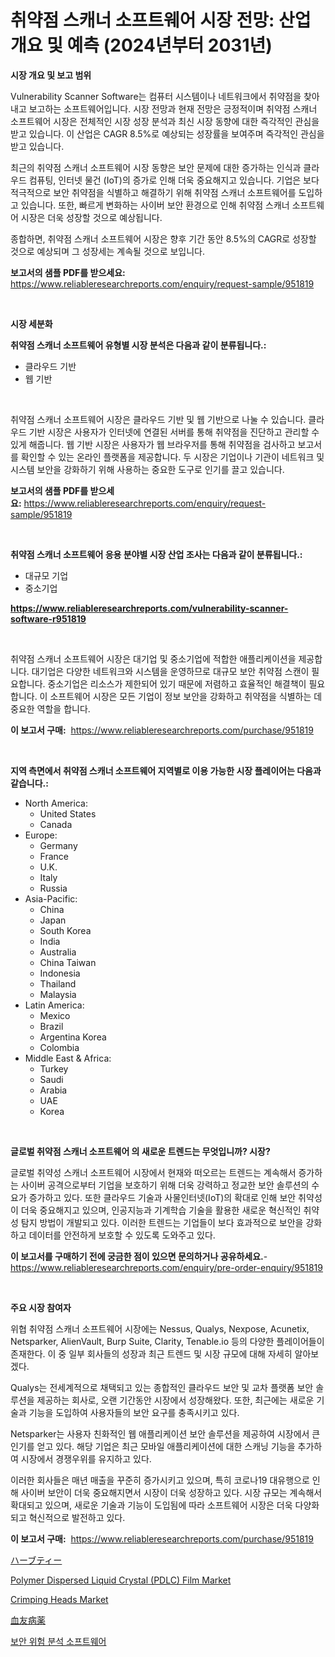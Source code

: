 <p><h1>취약점 스캐너 소프트웨어 시장 전망: 산업 개요 및 예측 (2024년부터 2031년)</h1></p><p><strong>시장 개요 및 보고 범위</strong></p>
<p><p>Vulnerability Scanner Software는 컴퓨터 시스템이나 네트워크에서 취약점을 찾아내고 보고하는 소프트웨어입니다. 시장 전망과 현재 전망은 긍정적이며 취약점 스캐너 소프트웨어 시장은 전체적인 시장 성장 분석과 최신 시장 동향에 대한 즉각적인 관심을 받고 있습니다. 이 산업은 CAGR 8.5%로 예상되는 성장률을 보여주며 즉각적인 관심을 받고 있습니다.</p><p>최근의 취약점 스캐너 소프트웨어 시장 동향은 보안 문제에 대한 증가하는 인식과 클라우드 컴퓨팅, 인터넷 물건 (IoT)의 증가로 인해 더욱 중요해지고 있습니다. 기업은 보다 적극적으로 보안 취약점을 식별하고 해결하기 위해 취약점 스캐너 소프트웨어를 도입하고 있습니다. 또한, 빠르게 변화하는 사이버 보안 환경으로 인해 취약점 스캐너 소프트웨어 시장은 더욱 성장할 것으로 예상됩니다.</p><p>종합하면, 취약점 스캐너 소프트웨어 시장은 향후 기간 동안 8.5%의 CAGR로 성장할 것으로 예상되며 그 성장세는 계속될 것으로 보입니다.</p></p>
<p><strong>보고서의 샘플 PDF를 받으세요:</strong> <a href="https://www.reliableresearchreports.com/enquiry/request-sample/951819">https://www.reliableresearchreports.com/enquiry/request-sample/951819</a></p>
<p>&nbsp;</p>
<p><strong>시장 세분화</strong></p>
<p><strong>취약점 스캐너 소프트웨어 유형별 시장 분석은 다음과 같이 분류됩니다.:</strong></p>
<p><ul><li>클라우드 기반</li><li>웹 기반</li></ul></p>
<p>&nbsp;</p>
<p><p>취약점 스캐너 소프트웨어 시장은 클라우드 기반 및 웹 기반으로 나눌 수 있습니다. 클라우드 기반 시장은 사용자가 인터넷에 연결된 서버를 통해 취약점을 진단하고 관리할 수 있게 해줍니다. 웹 기반 시장은 사용자가 웹 브라우저를 통해 취약점을 검사하고 보고서를 확인할 수 있는 온라인 플랫폼을 제공합니다. 두 시장은 기업이나 기관이 네트워크 및 시스템 보안을 강화하기 위해 사용하는 중요한 도구로 인기를 끌고 있습니다.</p></p>
<p><strong>보고서의 샘플 PDF를 받으세요:</strong>&nbsp;<a href="https://www.reliableresearchreports.com/enquiry/request-sample/951819">https://www.reliableresearchreports.com/enquiry/request-sample/951819</a></p>
<p>&nbsp;</p>
<p><strong> 취약점 스캐너 소프트웨어 응용 분야별 시장 산업 조사는 다음과 같이 분류됩니다.:</strong></p>
<p><ul><li>대규모 기업</li><li>중소기업</li></ul></p>
<p><strong><a href="https://www.reliableresearchreports.com/vulnerability-scanner-software-r951819">https://www.reliableresearchreports.com/vulnerability-scanner-software-r951819</a></strong></p>
<p>&nbsp;</p>
<p><p>취약점 스캐너 소프트웨어 시장은 대기업 및 중소기업에 적합한 애플리케이션을 제공합니다. 대기업은 다양한 네트워크와 시스템을 운영하므로 대규모 보안 취약점 스캔이 필요합니다. 중소기업은 리소스가 제한되어 있기 때문에 저렴하고 효율적인 해결책이 필요합니다. 이 소프트웨어 시장은 모든 기업이 정보 보안을 강화하고 취약점을 식별하는 데 중요한 역할을 합니다.</p></p>
<p><strong>이 보고서 구매:</strong>&nbsp; <a href="https://www.reliableresearchreports.com/purchase/951819">https://www.reliableresearchreports.com/purchase/951819</a></p>
<p>&nbsp;</p>
<p><strong>지역 측면에서 취약점 스캐너 소프트웨어 지역별로 이용 가능한 시장 플레이어는 다음과 같습니다.:</strong></p>
<p><ul>
    <li>
        North America:
        <ul>
            <li>United States</li>
            <li>Canada</li>
        </ul>
    </li>
    <li>
        Europe:
        <ul>
            <li>Germany</li>
            <li>France</li>
            <li>U.K.</li>
            <li>Italy</li>
            <li>Russia</li>
        </ul>
    </li>
    <li>
        Asia-Pacific:
        <ul>
            <li>China</li>
            <li>Japan</li>
            <li>South Korea</li>
            <li>India</li>
            <li>Australia</li>
            <li>China Taiwan</li>
            <li>Indonesia</li>
            <li>Thailand</li>
            <li>Malaysia</li>
        </ul>
    </li>
    <li>
        Latin America:
        <ul>
            <li>Mexico</li>
            <li>Brazil</li>
            <li>Argentina Korea</li>
            <li>Colombia</li>
        </ul>
    </li>
    <li>
        Middle East & Africa:
        <ul>
            <li>Turkey</li>
            <li>Saudi</li>
            <li>Arabia</li>
            <li>UAE</li>
            <li>Korea</li>
        </ul>
    </li>
    </ul></p>
<p>&nbsp;</p>
<p><strong>글로벌 취약점 스캐너 소프트웨어 의 새로운 트렌드는 무엇입니까? 시장?</strong></p>
<p><p>글로벌 취약성 스캐너 소프트웨어 시장에서 현재와 떠오르는 트렌드는 계속해서 증가하는 사이버 공격으로부터 기업을 보호하기 위해 더욱 강력하고 정교한 보안 솔루션의 수요가 증가하고 있다. 또한 클라우드 기술과 사물인터넷(IoT)의 확대로 인해 보안 취약성이 더욱 중요해지고 있으며, 인공지능과 기계학습 기술을 활용한 새로운 혁신적인 취약성 탐지 방법이 개발되고 있다. 이러한 트렌드는 기업들이 보다 효과적으로 보안을 강화하고 데이터를 안전하게 보호할 수 있도록 도와주고 있다.</p></p>
<p><strong>이 보고서를 구매하기 전에 궁금한 점이 있으면 문의하거나 공유하세요.</strong>- <a href="https://www.reliableresearchreports.com/enquiry/pre-order-enquiry/951819">https://www.reliableresearchreports.com/enquiry/pre-order-enquiry/951819</a></p>
<p>&nbsp;</p>
<p><strong>주요 시장 참여자</strong></p>
<p><p>위협 취약점 스캐너 소프트웨어 시장에는 Nessus, Qualys, Nexpose, Acunetix, Netsparker, AlienVault, Burp Suite, Clarity, Tenable.io 등의 다양한 플레이어들이 존재한다. 이 중 일부 회사들의 성장과 최근 트렌드 및 시장 규모에 대해 자세히 알아보겠다.</p><p>Qualys는 전세계적으로 채택되고 있는 종합적인 클라우드 보안 및 교차 플랫폼 보안 솔루션을 제공하는 회사로, 오랜 기간동안 시장에서 성장해왔다. 또한, 최근에는 새로운 기술과 기능을 도입하여 사용자들의 보안 요구를 충족시키고 있다.</p><p>Netsparker는 사용자 친화적인 웹 애플리케이션 보안 솔루션을 제공하여 시장에서 큰 인기를 얻고 있다. 해당 기업은 최근 모바일 애플리케이션에 대한 스캐닝 기능을 추가하여 시장에서 경쟁우위를 유지하고 있다.</p><p>이러한 회사들은 매년 매출을 꾸준히 증가시키고 있으며, 특히 코로나19 대유행으로 인해 사이버 보안이 더욱 중요해지면서 시장이 더욱 성장하고 있다. 시장 규모는 계속해서 확대되고 있으며, 새로운 기술과 기능이 도입됨에 따라 소프트웨어 시장은 더욱 다양화되고 혁신적으로 발전하고 있다.</p></p>
<p><strong>이 보고서 구매:</strong>&nbsp;&nbsp;<a href="https://www.reliableresearchreports.com/purchase/951819">https://www.reliableresearchreports.com/purchase/951819</a></p>
<p><p><a href="https://github.com/TerrellConn/Market-Research-Report-List-1/blob/main/481697851419.md">ハーブティー</a></p><p><a href="https://issuu.com/reportprime-2/docs/polymer-dispersed-liquid-crystal-pdlc-film-market-">Polymer Dispersed Liquid Crystal (PDLC) Film Market</a></p><p><a href="https://view.publitas.com/reportprime-1/crimping-heads-market-furnishes-information-on-market-share-market-trends-and-market-growth/">Crimping Heads Market</a></p><p><a href="https://github.com/schmahlson/Market-Research-Report-List-1/blob/main/707703351418.md">血友病薬</a></p><p><a href="https://github.com/rcabello548/Market-Research-Report-List-1/blob/main/561782646244.md">보안 위험 분석 소프트웨어</a></p></p>